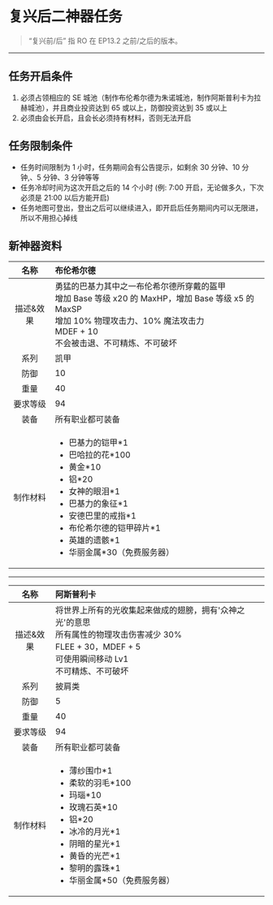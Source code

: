 # 复兴后二神器任务

> “复兴前/后” 指 RO 在 EP13.2 之前/之后的版本。

------

## 任务开启条件

1. 必须占领相应的 SE 城池（制作布伦希尔德为朱诺城池，制作阿斯普利卡为拉赫城池），并且商业投资达到 65 或以上，防御投资达到 35 或以上
2. 必须由会长开启，且会长必须持有材料，否则无法开启


## 任务限制条件

- 任务时间限制为 1 小时，任务期间会有公告提示，如剩余 30 分钟、10 分钟,、5 分钟、3 分钟等等
- 任务冷却时间为这次开启之后的 14 个小时 (例: 7:00 开启，无论做多久，下次必须是 21:00 以后方能开启)
- 任务地图可登出，登出之后可以继续进入，即开启后任务期间内可以无限进，所以不用担心掉线



## 新神器资料

| 名称 | 布伦希尔德 |
|:---:|:---|
| 描述&效果 | 勇猛的巴基力其中之一布伦希尔德所穿戴的盔甲<br/>增加 Base 等级 x20 的 MaxHP，增加 Base 等级 x5 的 MaxSP<br/>增加 10% 物理攻击力、10% 魔法攻击力<br/>MDEF + 10<br/>不会被击退、不可精炼、不可破坏 |
| 系列 | 凯甲 |
| 防御 | 10 |
| 重量 | 40 |
| 要求等级 | 94 |
| 装备 | 所有职业都可装备 |
| 制作材料 | <ul><li>巴基力的铠甲\*1</li><li>巴哈拉的花\*100</li><li>黄金\*10</li><li>铝\*20</li><li>女神的眼泪\*1</li><li>巴基力的象征\*1</li><li>安德巴里的戒指\*1</li><li>布伦希尔德的铠甲碎片\*1</li><li>英雄的遗骸\*1</li><li>华丽金属\*30（免费服务器）</li></ul> |

------

| 名称 | 阿斯普利卡 |
|:---:|:---|
| 描述&效果 | 将世界上所有的光收集起来做成的翅膀，拥有'众神之光'的意思<br/>所有属性的物理攻击伤害减少 30%<br/>FLEE + 30，MDEF + 5<br/>可使用瞬间移动 Lv1<br/>不可精炼、不可破坏 |
| 系列 | 披肩类 |
| 防御 | 5 |
| 重量 | 40 |
| 要求等级 | 94 |
| 装备 | 所有职业都可装备 |
| 制作材料 | <ul><li>薄纱围巾\*1</li><li>柔软的羽毛\*100</li><li>玛瑙\*10</li><li>玫瑰石英\*10</li><li>铝\*20</li><li>冰冷的月光\*1</li><li>阴暗的星光\*1</li><li>黄昏的光芒\*1</li><li>黎明的露珠\*1</li><li>华丽金属\*50（免费服务器）</li></ul> |
